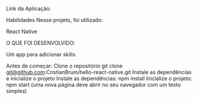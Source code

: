 Link da Aplicação:

Habilidades
Nesse projeto, foi utilizado:

React Native

O QUE FOI DESENVOLVIDO:

Um app para adicionar skills.

Antes de começar:
Clone o repositório
git clone git@github.com:CristianBrum/hello-react-native.git
Instale as dependências e inicialize o projeto
Instale as dependências:
npm install
Inicialize o projeto:
npm start (uma nova página deve abrir no seu navegador com um texto simples)
